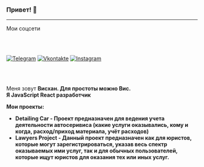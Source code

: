### Привет! 👋
<hr>

 Мои соцсети

<br>
<br>

[![Telegram](https://img.shields.io/badge/-Телеграм-CCCCFF?style=for-the-badge&logo=telegram)](https://t.me/viskhan)
[![Vkontakte](https://img.shields.io/badge/-Вконтакте-CCCCFF?style=for-the-badge&logo=vk&logoColor=4f7bd3)](https://vk.com/id152397146)
[![Instagram](https://img.shields.io/badge/-Инстаграм-CCCCFF?style=for-the-badge&logo=instagram)](https://www.instagram.com/vis_han/)

<br>
<br>

Меня зовут <b>Висхан<b>. Для простоты можно <b>Вис</b>.
<br>
Я JavaScript React разработчик

Мои проекты:

- <a style="text-decoration:none" href="https://github.com/magadov/detailing-front">Detailing Car</a> - Проект предназначен для ведения учета деятельности автосеривиса (какие услуги оказывались, кому и когда, расход/приход материала, учёт расходов)
- <a style="text-decoration:none" href="https://github.com/magadov/team_project_lawyers_front">Lawyers Project</a> - Данный проект предназначен как для юристов, которые могут зарегистрироваться, указав весь спектр оказываемых ими услуг, так и для обычных пользователей, которые ищут юристов для оказания тех или иных услуг.
